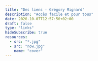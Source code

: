 ```yaml
---
title: "Des liens - Grégory Mignard"
description: "Accès facile et pour tous"
date: 2020-10-07T12:57:50+02:00
draft: false
type: "links"
hideSubscribe: true
resources:
  - src: "*.jpg"
  - src: "now.jpg"
    name: "cover"
---
```

